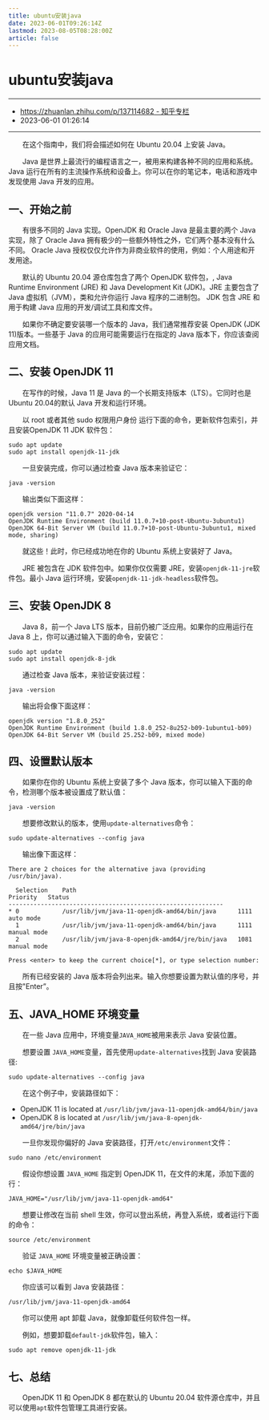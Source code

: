 ```yaml
---
title: ubuntu安装java
date: 2023-06-01T09:26:14Z
lastmod: 2023-08-05T08:28:00Z
article: false
---
```


# ubuntu安装java

---

* [https://zhuanlan.zhihu.com/p/137114682 - 知乎专栏](https://zhuanlan.zhihu.com/p/137114682)
* 2023-06-01 01:26:14

---

　　在这个指南中，我们将会描述如何在 Ubuntu 20.04 上安装 Java。

　　Java 是世界上最流行的编程语言之一，被用来构建各种不同的应用和系统。Java 运行在所有的主流操作系统和设备上。你可以在你的笔记本，电话和游戏中发现使用 Java 开发的应用。

## 一、开始之前

　　有很多不同的 Java 实现。OpenJDK 和 Oracle Java 是最主要的两个 Java 实现，除了 Oracle Java 拥有极少的一些额外特性之外，它们两个基本没有什么不同。 Oracle Java 授权仅仅允许作为非商业软件的使用，例如：个人用途和开发用途。

　　默认的 Ubuntu 20.04 源仓库包含了两个 OpenJDK 软件包，, Java Runtime Environment (JRE) 和 Java Development Kit (JDK)。JRE 主要包含了 Java 虚拟机（JVM），类和允许你运行 Java 程序的二进制包。 JDK 包含 JRE 和用于构建 Java 应用的开发/调试工具和库文件。

　　如果你不确定要安装哪一个版本的 Java，我们通常推荐安装 OpenJDK (JDK 11)版本。一些基于 Java 的应用可能需要运行在指定的 Java 版本下，你应该查阅应用文档。

## 二、安装 OpenJDK 11

　　在写作的时候，Java 11 是 Java 的一个长期支持版本（LTS）。它同时也是 Ubuntu 20.04的默认 Java 开发和运行环境。

　　以 root 或者其他 sudo 权限用户身份 运行下面的命令，更新软件包索引，并且安装OpenJDK 11 JDK 软件包：

```text
sudo apt update
sudo apt install openjdk-11-jdk
```

　　一旦安装完成，你可以通过检查 Java 版本来验证它：

```text
java -version
```

　　输出类似下面这样：

```text
openjdk version "11.0.7" 2020-04-14
OpenJDK Runtime Environment (build 11.0.7+10-post-Ubuntu-3ubuntu1)
OpenJDK 64-Bit Server VM (build 11.0.7+10-post-Ubuntu-3ubuntu1, mixed mode, sharing)
```

　　就这些！此时，你已经成功地在你的 Ubuntu 系统上安装好了 Java。

　　JRE 被包含在 JDK 软件包中。如果你仅仅需要 JRE，安装`openjdk-11-jre`​软件包。最小 Java 运行环境，安装`openjdk-11-jdk-headless`​软件包。

## 三、安装 OpenJDK 8

　　Java 8，前一个 Java LTS 版本，目前仍被广泛应用。如果你的应用运行在 Java 8 上，你可以通过输入下面的命令，安装它：

```text
sudo apt update
sudo apt install openjdk-8-jdk
```

　　通过检查 Java 版本，来验证安装过程：

```text
java -version
```

　　输出将会像下面这样：

```text
openjdk version "1.8.0_252"
OpenJDK Runtime Environment (build 1.8.0_252-8u252-b09-1ubuntu1-b09)
OpenJDK 64-Bit Server VM (build 25.252-b09, mixed mode)
```

## 四、设置默认版本

　　如果你在你的 Ubuntu 系统上安装了多个 Java 版本，你可以输入下面的命令，检测哪个版本被设置成了默认值：

```text
java -version
```

　　想要修改默认的版本，使用`update-alternatives`​命令：

```text
sudo update-alternatives --config java
```

　　输出像下面这样：

```text
There are 2 choices for the alternative java (providing /usr/bin/java).

  Selection    Path                                            Priority   Status
------------------------------------------------------------
* 0            /usr/lib/jvm/java-11-openjdk-amd64/bin/java      1111      auto mode
  1            /usr/lib/jvm/java-11-openjdk-amd64/bin/java      1111      manual mode
  2            /usr/lib/jvm/java-8-openjdk-amd64/jre/bin/java   1081      manual mode

Press <enter> to keep the current choice[*], or type selection number:
```

　　所有已经安装的 Java 版本将会列出来。输入你想要设置为默认值的序号，并且按"Enter”。

## 五、JAVA_HOME 环境变量

　　在一些 Java 应用中，环境变量`JAVA_HOME`​被用来表示 Java 安装位置。

　　想要设置 `JAVA_HOME`​ 变量，首先使用`update-alternatives`​找到 Java 安装路径:

```text
sudo update-alternatives --config java
```

　　在这个例子中，安装路径如下：

* OpenJDK 11 is located at `/usr/lib/jvm/java-11-openjdk-amd64/bin/java`​
* OpenJDK 8 is located at `/usr/lib/jvm/java-8-openjdk-amd64/jre/bin/java`​

　　一旦你发现你偏好的 Java 安装路径，打开`/etc/environment`​文件：

```text
sudo nano /etc/environment
```

　　假设你想设置 `JAVA_HOME`​ 指定到 OpenJDK 11，在文件的末尾，添加下面的行：

```text
JAVA_HOME="/usr/lib/jvm/java-11-openjdk-amd64"
```

　　想要让修改在当前 shell 生效，你可以登出系统，再登入系统，或者运行下面的命令：

```text
source /etc/environment
```

　　验证 `JAVA_HOME`​ 环境变量被正确设置：

```text
echo $JAVA_HOME
```

　　你应该可以看到 Java 安装路径：

```text
/usr/lib/jvm/java-11-openjdk-amd64
```

　　你可以使用 apt 卸载 Java，就像卸载任何软件包一样。

　　例如，想要卸载`default-jdk`​软件包，输入：

```text
sudo apt remove openjdk-11-jdk
```

## 七、总结

　　OpenJDK 11 和 OpenJDK 8 都在默认的 Ubuntu 20.04 软件源仓库中，并且可以使用`apt`​软件包管理工具进行安装。

　　​​

　　​​
